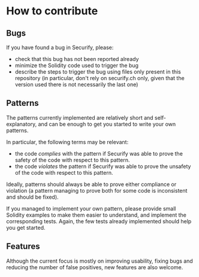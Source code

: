 # How to contribute

## Bugs

If you have found a bug in Securify, please:

* check that this bug has not been reported already
* minimize the Solidity code used to trigger the bug
* describe the steps to trigger the bug using files only present in this
  repository (in particular, don't rely on securify.ch only, given that the
  version used there is not necessarily the last one)

## Patterns

The patterns currently implemented are relatively short and self-explanatory,
and can be enough to get you started to write your own patterns.

In particular, the following terms may be relevant:

* the code *complies* with the pattern if Securify was able to prove the safety
  of the code with respect to this pattern.
* the code *violates* the pattern if Securify was able to prove the unsafety of
  the code with respect to this pattern.

Ideally, patterns should always be able to prove either compliance or
violation (a pattern managing to prove both for some code is inconsistent and
should be fixed).

If you managed to implement your own pattern, please provide small Solidity
examples to make them easier to understand, and implement the corresponding
tests. Again, the few tests already implemented should help you get started.


## Features

Although the current focus is mostly on improving usability, fixing bugs and
reducing the number of false positives, new features are also welcome.
